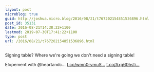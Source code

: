 ```yaml
---
layout: post
microblog: true
guid: http://joshua.micro.blog/2016/08/21/t767202154851536896.html
post_id: 35131
date: 2016-08-21T14:30:22+1100
lastmod: 2019-07-30T17:41:22+1100
type: post
url: /2016/08/21/t767202154851536896.html
---
```

Signing table? Where we're going we don't need a signing table!

Elopement with @heartandc… [t.co/wmn0rvmuS...](https://t.co/wmn0rvmuSl) [t.co/Axg60hstj...](https://t.co/Axg60hstjE)
